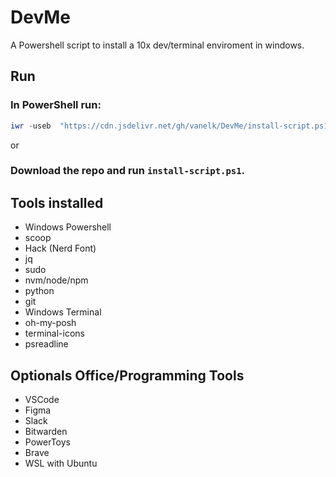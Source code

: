 # DevMe
A Powershell script to install a 10x dev/terminal enviroment in windows.
## Run
###  In PowerShell run:
```powershell
iwr -useb  "https://cdn.jsdelivr.net/gh/vanelk/DevMe/install-script.ps1" | iex
```
or

### Download the repo and run `install-script.ps1`.


## Tools installed
- Windows Powershell
- scoop
- Hack (Nerd Font)
- jq
- sudo 
- nvm/node/npm
- python
- git
- Windows Terminal
- oh-my-posh
- terminal-icons
- psreadline

## Optionals Office/Programming Tools
- VSCode
- Figma
- Slack
- Bitwarden
- PowerToys
- Brave
- WSL with Ubuntu